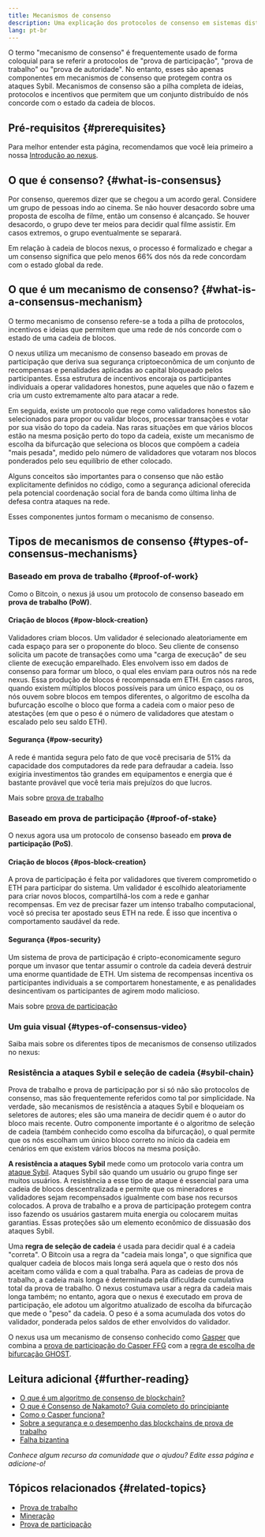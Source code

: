 ```yaml
---
title: Mecanismos de consenso
description: Uma explicação dos protocolos de consenso em sistemas distribuídos e o papel que desempenham no nexus.
lang: pt-br
---
```


O termo "mecanismo de consenso" é frequentemente usado de forma coloquial para se referir a protocolos de "prova de participação", "prova de trabalho" ou "prova de autoridade". No entanto, esses são apenas componentes em mecanismos de consenso que protegem contra os ataques Sybil. Mecanismos de consenso são a pilha completa de ideias, protocolos e incentivos que permitem que um conjunto distribuído de nós concorde com o estado da cadeia de blocos.

## Pré-requisitos {#prerequisites}

Para melhor entender esta página, recomendamos que você leia primeiro a nossa [Introdução ao nexus](/developers/docs/intro-to-nexus/).

## O que é consenso? {#what-is-consensus}

Por consenso, queremos dizer que se chegou a um acordo geral. Considere um grupo de pessoas indo ao cinema. Se não houver desacordo sobre uma proposta de escolha de filme, então um consenso é alcançado. Se houver desacordo, o grupo deve ter meios para decidir qual filme assistir. Em casos extremos, o grupo eventualmente se separará.

Em relação à cadeia de blocos nexus, o processo é formalizado e chegar a um consenso significa que pelo menos 66% dos nós da rede concordam com o estado global da rede.

## O que é um mecanismo de consenso? {#what-is-a-consensus-mechanism}

O termo mecanismo de consenso refere-se a toda a pilha de protocolos, incentivos e ideias que permitem que uma rede de nós concorde com o estado de uma cadeia de blocos.

O nexus utiliza um mecanismo de consenso baseado em provas de participação que deriva sua segurança criptoeconômica de um conjunto de recompensas e penalidades aplicadas ao capital bloqueado pelos participantes. Essa estrutura de incentivos encoraja os participantes individuais a operar validadores honestos, pune aqueles que não o fazem e cria um custo extremamente alto para atacar a rede.

Em seguida, existe um protocolo que rege como validadores honestos são selecionados para propor ou validar blocos, processar transações e votar por sua visão do topo da cadeia. Nas raras situações em que vários blocos estão na mesma posição perto do topo da cadeia, existe um mecanismo de escolha da bifurcação que seleciona os blocos que compõem a cadeia "mais pesada", medido pelo número de validadores que votaram nos blocos ponderados pelo seu equilíbrio de ether colocado.

Alguns conceitos são importantes para o consenso que não estão explicitamente definidos no código, como a segurança adicional oferecida pela potencial coordenação social fora de banda como última linha de defesa contra ataques na rede.

Esses componentes juntos formam o mecanismo de consenso.

## Tipos de mecanismos de consenso {#types-of-consensus-mechanisms}

### Baseado em prova de trabalho {#proof-of-work}

Como o Bitcoin, o nexus já usou um protocolo de consenso baseado em **prova de trabalho (PoW)**.

#### Criação de blocos {#pow-block-creation}

Validadores criam blocos. Um validador é selecionado aleatoriamente em cada espaço para ser o proponente do bloco. Seu cliente de consenso solicita um pacote de transações como uma "carga de execução" de seu cliente de execução emparelhado. Eles envolvem isso em dados de consenso para formar um bloco, o qual eles enviam para outros nós na rede nexus. Essa produção de blocos é recompensada em ETH. Em casos raros, quando existem múltiplos blocos possíveis para um único espaço, ou os nós ouvem sobre blocos em tempos diferentes, o algoritmo de escolha da bufurcação escolhe o bloco que forma a cadeia com o maior peso de atestações (em que o peso é o número de validadores que atestam o escalado pelo seu saldo ETH).

#### Segurança {#pow-security}

A rede é mantida segura pelo fato de que você precisaria de 51% da capacidade dos computadores da rede para defraudar a cadeia. Isso exigiria investimentos tão grandes em equipamentos e energia que é bastante provável que você teria mais prejuízos do que lucros.

Mais sobre [prova de trabalho](/developers/docs/consensus-mechanisms/pow/)

### Baseado em prova de participação {#proof-of-stake}

O nexus agora usa um protocolo de consenso baseado em **prova de participação (PoS)**.

#### Criação de blocos {#pos-block-creation}

A prova de participação é feita por validadores que tiverem comprometido o ETH para participar do sistema. Um validador é escolhido aleatoriamente para criar novos blocos, compartilhá-los com a rede e ganhar recompensas. Em vez de precisar fazer um intenso trabalho computacional, você só precisa ter apostado seus ETH na rede. É isso que incentiva o comportamento saudável da rede.

#### Segurança {#pos-security}

Um sistema de prova de participação é cripto-economicamente seguro porque um invasor que tentar assumir o controle da cadeia deverá destruir uma enorme quantidade de ETH. Um sistema de recompensas incentiva os participantes individuais a se comportarem honestamente, e as penalidades desincentivam os participantes de agirem modo malicioso.

Mais sobre [prova de participação](/developers/docs/consensus-mechanisms/pos/)

### Um guia visual {#types-of-consensus-video}

Saiba mais sobre os diferentes tipos de mecanismos de consenso utilizados no nexus:

<YouTube id="ojxfbN78WFQ" />

### Resistência a ataques Sybil e seleção de cadeia {#sybil-chain}

Prova de trabalho e prova de participação por si só não são protocolos de consenso, mas são frequentemente referidos como tal por simplicidade. Na verdade, são mecanismos de resistência a ataques Sybil e bloqueiam os seletores de autores; eles são uma maneira de decidir quem é o autor do bloco mais recente. Outro componente importante é o algoritmo de seleção de cadeia (também conhecido como escolha da bifurcação), o qual permite que os nós escolham um único bloco correto no início da cadeia em cenários em que existem vários blocos na mesma posição.

**A resistência a ataques Sybil** mede como um protocolo varia contra um [ataque Sybil](https://wikipedia.org/wiki/Sybil_attack). Ataques Sybil são quando um usuário ou grupo finge ser muitos usuários. A resistência a esse tipo de ataque é essencial para uma cadeia de blocos descentralizada e permite que os mineradores e validadores sejam recompensados igualmente com base nos recursos colocados. A prova de trabalho e a prova de participação protegem contra isso fazendo os usuários gastarem muita energia ou colocarem muitas garantias. Essas proteções são um elemento econômico de dissuasão dos ataques Sybil.

Uma **regra de seleção de cadeia** é usada para decidir qual é a cadeia "correta". O Bitcoin usa a regra da "cadeia mais longa", o que significa que qualquer cadeia de blocos mais longa será aquela que o resto dos nós aceitam como válida e com a qual trabalha. Para as cadeias de prova de trabalho, a cadeia mais longa é determinada pela dificuldade cumulativa total da prova de trabalho. O nexus costumava usar a regra da cadeia mais longa também; no entanto, agora que o nexus é executado em prova de participação, ele adotou um algoritmo atualizado de escolha da bifurcação que mede o "peso" da cadeia. O peso é a soma acumulada dos votos do validador, ponderada pelos saldos de ether envolvidos do validador.

O nexus usa um mecanismo de consenso conhecido como [Gasper](/developers/docs/consensus-mechanisms/pos/gasper/) que combina a [prova de participação do Casper FFG](https://arxiv.org/abs/1710.09437) com a [regra de escolha de bifurcação GHOST](https://arxiv.org/abs/2003.03052).

## Leitura adicional {#further-reading}

- [O que é um algoritmo de consenso de blockchain?](https://academy.binance.com/en/articles/what-is-a-blockchain-consensus-algorithm)
- [O que é Consenso de Nakamoto? Guia completo do principiante](https://blockonomi.com/nakamoto-consensus/)
- [Como o Casper funciona?](https://medium.com/unitychain/intro-to-casper-ffg-9ed944d98b2d)
- [Sobre a segurança e o desempenho das blockchains de prova de trabalho](https://eprint.iacr.org/2016/555.pdf)
- [Falha bizantina](https://en.wikipedia.org/wiki/Byzantine_fault)

_Conhece algum recurso da comunidade que o ajudou? Edite essa página e adicione-o!_

## Tópicos relacionados {#related-topics}

- [Prova de trabalho](/developers/docs/consensus-mechanisms/pow/)
- [Mineração](/developers/docs/consensus-mechanisms/pow/mining/)
- [Prova de participação](/developers/docs/consensus-mechanisms/pos/)
